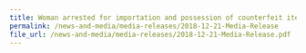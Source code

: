 ```yaml
---
title: Woman arrested for importation and possession of counterfeit items for the purpose of trade
permalink: /news-and-media/media-releases/2018-12-21-Media-Release
file_url: /news-and-media/media-releases/2018-12-21-Media-Release.pdf
---
```

